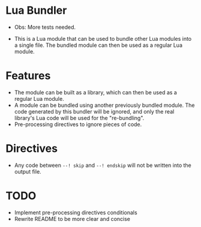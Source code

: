 # Lua Bundler

- Obs: More tests needed.

- This is a Lua module that can be used to bundle other Lua modules into a single file. The bundled module can then be used as a regular Lua module.

# Features

- The module can be built as a library, which can then be used as a regular Lua module.
- A module can be bundled using another previously bundled module. The code generated by this bundler will be ignored, and only the real library's Lua code will be used for the "re-bundling".
- Pre-processing directives to ignore pieces of code.

# Directives

- Any code between `--! skip` and `--! endskip` will not be written into the output file.

# TODO

- Implement pre-processing directives conditionals
- Rewrite README to be more clear and concise
